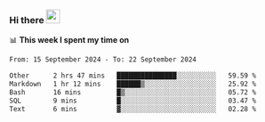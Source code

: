 ### Hi there <a href="https://www.gautamkrishnar.com/"><img src="https://media.giphy.com/media/hvRJCLFzcasrR4ia7z/giphy.gif" width="25px"></a>

📊 **This week I spent my time on**

<!--START_SECTION:waka-->

```txt
From: 15 September 2024 - To: 22 September 2024

Other      2 hrs 47 mins   ███████████████░░░░░░░░░░   59.59 %
Markdown   1 hr 12 mins    ██████▒░░░░░░░░░░░░░░░░░░   25.92 %
Bash       16 mins         █▒░░░░░░░░░░░░░░░░░░░░░░░   05.72 %
SQL        9 mins          █░░░░░░░░░░░░░░░░░░░░░░░░   03.47 %
Text       6 mins          ▓░░░░░░░░░░░░░░░░░░░░░░░░   02.28 %
```

<!--END_SECTION:waka-->
